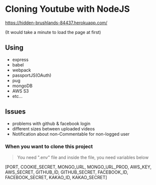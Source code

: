 # Cloning Youtube with NodeJS

https://hidden-brushlands-84437.herokuapp.com/

(It would take a minute to load the page at first)
## Using
- express
- babel
- webpack
- passportJS(OAuth)
- pug
- mongoDB
- AWS S3
- etc...

## Issues
- problems with github & facebook login
- different sizes between uploaded videos
- Notification about non-Commentable for non-logged user

### When you want to clone this project

> You need ".env" file and inside the file, you need variables below

[PORT, COOKIE_SECRET, MONGO_URL, MONGO_URL_PROD, AWS_KEY, AWS_SECRET, GITHUB_ID, GITHUB_SECRET, FACEBOOK_ID, FACEBOOK_SECRET, KAKAO_ID, KAKAO_SECRET]